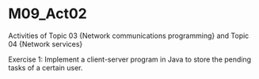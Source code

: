 # M09_Act02
Activities of Topic 03 {Network communications programming} and Topic 04 {Network services}

Exercise 1:
Implement a client-server program in Java to store the pending tasks of a certain user.
